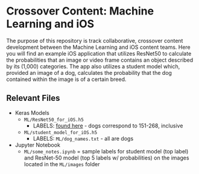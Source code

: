 # Crossover Content: Machine Learning and iOS

The purpose of this repository is track collaborative, crossover content development between the Machine Learning and iOS content teams. Here you will find an example iOS application that utilizes ResNet50 to calculate the probabilities that an image or video frame contains an object described by its (1,000) categories. The app also utilizes a student model which, provided an image of a dog, calculates the probability that the dog contained within the image is of a certain breed.

## Relevant Files

- Keras Models
	- `ML/ResNet50_for_iOS.h5`
		- LABELS: [found here](https://gist.github.com/yrevar/942d3a0ac09ec9e5eb3a) - dogs correspond to 151-268, inclusive
	- `ML/student_model_for_iOS.h5`
		- LABELS: `ML/dog_names.txt` - all are dogs
- Jupyter Notebook
	- `ML/some_notes.ipynb` = sample labels for student model (top label) and ResNet-50 model (top 5 labels w/ probabilities) on the images located in the `ML/images` folder
